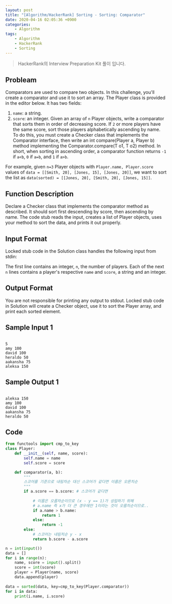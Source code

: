 ```yaml
---
layout: post
title: "[Algorithm/HackerRank] Sorting - Sorting: Comparator"
date: 2020-04-16 02:05:36 +0900
categories: 
    - Algorithm
tags:
    - Algorithm
    - HackerRank
    - Sorting
---
```


> HackerRank의 Interview Preparation Kit 풀이 입니다.

<!-- more -->


## Probleam
Comparators are used to compare two objects. In this challenge, you'll create a comparator and use it to sort an array. The Player class is provided in the editor below. It has two fields:

1. `name`: a string.
2. `score`: an integer.
Given an array of `n` Player objects, write a comparator that sorts them in order of decreasing score. If `2` or more players have the same score, sort those players alphabetically ascending by name. To do this, you must create a Checker class that implements the Comparator interface, then write an int compare(Player a, Player b) method implementing the Comparator.compare(T o1, T o2) method. In short, when sorting in ascending order, a comparator function returns `-1` if `a<b`, `0` if `a=b`, and `1` if `a>b`.

For example, given `n=3` Player objects with `Player.name, Player.score` values of `data = [[Smith, 20], [Jones, 15], [Jones, 20]]`, we want to sort the list as `data(sorted) = [[Jones, 20], [Smith, 20], [Jones, 15]]`.

## Function Description
Declare a Checker class that implements the comparator method as described. It should sort first descending by score, then ascending by name. The code stub reads the input, creates a list of Player objects, uses your method to sort the data, and prints it out properly.

## Input Format
Locked stub code in the Solution class handles the following input from stdin:

The first line contains an integer, `n`, the number of players.
Each of the next `n` lines contains a player's respective `name` and `score`, a string and an integer.

## Output Format
You are not responsible for printing any output to stdout. Locked stub code in Solution will create a Checker object, use it to sort the Player array, and print each sorted element.

## Sample Input 1
```

5
amy 100
david 100
heraldo 50
aakansha 75
aleksa 150
```


## Sample Output 1
```

aleksa 150
amy 100
david 100
aakansha 75
heraldo 50
```


## Code

```python
from functools import cmp_to_key
class Player:
    def __init__(self, name, score):
        self.name = name
        self.score = score

    def comparator(a, b):
        """
        스코어를 기준으로 내림차순 대신 스코어가 같다면 이름은 오른차순
        """
        if a.score == b.score: # 스코어가 같다면
            
            # 이름은 오름차순이므로 (x - y == 1)가 성립하기 위해
            # a.name 즉 x가 더 큰 경우에만 1이라는 것이 오름차순이므로..
            if a.name > b.name:
                return 1
            else:
                return -1
        else:
            # 스코어는 내림차순 y - x
            return b.score - a.score

n = int(input())
data = []
for i in range(n):
    name, score = input().split()
    score = int(score)
    player = Player(name, score)
    data.append(player)
    
data = sorted(data, key=cmp_to_key(Player.comparator))
for i in data:
    print(i.name, i.score)
```
